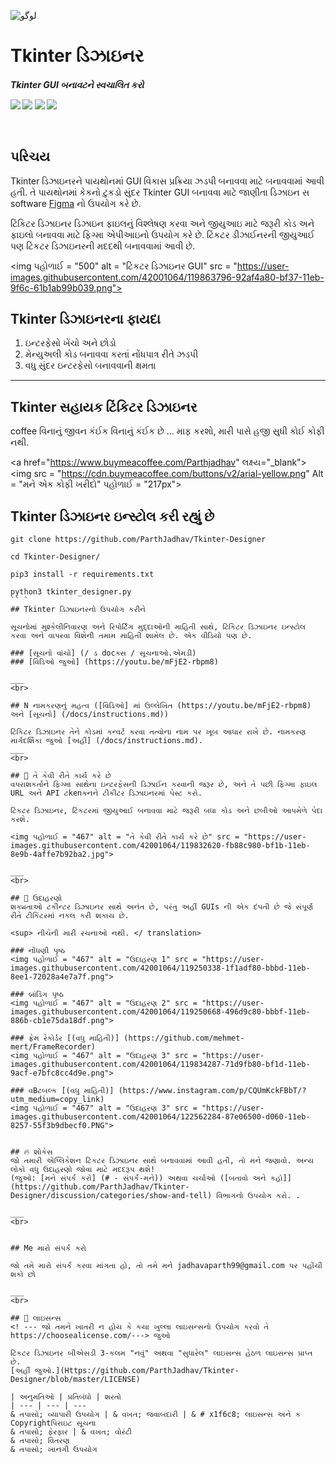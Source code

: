 <p align = "કેન્દ્ર">
  <img પહોળાઈ = "200" src = "https://user-images.githubusercontent.com/42001064/120057695-b1f6c680-c062-11eb-96d5-2c43d05f9018.png" Alt = "لوگو">
  <h1 align = "કેન્દ્ર" શૈલી = "ગાળો: 0 સ્વત 0 0 સ્વત;;"> Tkinter ડિઝાઇનર </ h1>
  <h5 align = "કેન્દ્ર" શૈલી = "ગાળો: 0 સ્વત 0 0 સ્વત;;"> Tkinter GUI બનાવટને સ્વચાલિત કરો </ h5>
  </p>

  <p align = "કેન્દ્ર">
    <img src = "https://img.shields.io/github/last-commit/ParthJadhav/Tkinter-Designer">
    <img src = "https://img.shields.io/github/contributors/ParthJadhav/Tkinter-Designer">
    <img src = "https://img.shields.io/github/issues/ParthJadhav/Tkinter-Designer?label=issues">
    <img src = "https://img.shields.io/github/stars/ParthJadhav/Tkinter-Designer">
  </p>

  <br>

## પરિચય
Tkinter ડિઝાઇનરને પાયથોનમાં GUI વિકાસ પ્રક્રિયા ઝડપી બનાવવા માટે બનાવવામાં આવી હતી. તે પાયથોનમાં કેકનો ટુકડો સુંદર Tkinter GUI બનાવવા માટે જાણીતા ડિઝાઇન સ software [Figma](https://www.figma.com/) નો ઉપયોગ કરે છે.

ટિંકિટર ડિઝાઇનર ડિઝાઇન ફાઇલનું વિશ્લેષણ કરવા અને જીયુઆઇ માટે જરૂરી કોડ અને ફાઇલો બનાવવા માટે ફિગ્મા એપીઆઇનો ઉપયોગ કરે છે. ટિંકટર ડીઝાઈનરની જીયુઆઈ પણ ટિંકટર ડિઝાઇનરની મદદથી બનાવવામાં આવી છે.

<img પહોળાઈ = "500" alt = "ટિંકટર ડિઝાઇનર GUI" src = "https://user-images.githubusercontent.com/42001064/119863796-92af4a80-bf37-11eb-9f6c-61b1ab99b039.png">

## Tkinter ડિઝાઇનરના ફાયદા
1. ઇન્ટરફેસો ખેંચો અને છોડો
2. મેન્યુઅલી કોડ બનાવવા કરતાં નોંધપાત્ર રીતે ઝડપી
3. વધુ સુંદર ઇન્ટરફેસો બનાવવાની ક્ષમતા

___

## Tkinter સહાયક ટિંકિટર ડિઝાઇનર

coffee વિનાનું જીવન કંઈક વિનાનું કંઈક છે ... માફ કરશો, મારી પાસે હજી સુધી કોઈ કોફી નથી.

<a href="https://www.buymeacoffee.com/Parthjadhav" લક્ષ્ય="_blank"> <img src = "https://cdn.buymeacoffee.com/buttons/v2/arial-yellow.png" Alt = "મને એક કોફી ખરીદો" પહોળાઈ = "217px"> </a>

## Tkinter ડિઝાઇનર ઇન્સ્ટોલ કરી રહ્યું છે

```
git clone https://github.com/ParthJadhav/Tkinter-Designer

cd Tkinter-Designer/

pip3 install -r requirements.txt

python3 tkinter_designer.py
`` `
## Tkinter ડિઝાઇનરનો ઉપયોગ કરીને

સૂચનોમાં મુશ્કેલીનિવારણ અને રિપોર્ટિંગ મુદ્દાઓની માહિતી સાથે, ટિંકિટર ડિઝાઇનર ઇન્સ્ટોલ કરવા અને વાપરવા વિશેની તમામ માહિતી શામેલ છે. એક વીડિયો પણ છે.

### [સૂચનો વાંચો] (/ ડ docક્સ / સૂચનાઓ.એમડી)
### [વિડિઓ જુઓ] (https://youtu.be/mFjE2-rbpm8)

___
<br>

## N નામકરણનું મહત્વ ([વિડિઓ] માં ઉલ્લેખિત (https://youtu.be/mFjE2-rbpm8) અને [સૂચનો] (/docs/instructions.md))

ટિંકિટર ડિઝાઇનર તેને કોડમાં કન્વર્ટ કરવા તત્વોના નામ પર ખૂબ આધાર રાખે છે. નામકરણ માર્ગદર્શિકા જુઓ [અહીં] (/docs/instructions.md).
___
<br>

## 📐 તે કેવી રીતે કાર્ય કરે છે
વપરાશકર્તાને ફિગ્મા સાથેના ઇન્ટરફેસની ડિઝાઈન કરવાની જરૂર છે, અને તે પછી ફિગ્મા ફાઇલ URL અને API ટkenકનને ટીકીટર ડિઝાઇનરમાં પેસ્ટ કરો.

ટિંકટર ડિઝાઇનર, ટિંકટરમાં જીયુઆઈ બનાવવા માટે જરૂરી બધા કોડ અને છબીઓ આપમેળે પેદા કરશે.

<img પહોળાઈ = "467" alt = "તે કેવી રીતે કાર્ય કરે છે" src = "https://user-images.githubusercontent.com/42001064/119832620-fb88c980-bf1b-11eb-8e9b-4affe7b92ba2.jpg">

___
<br>

## 🎯 ઉદાહરણો
શક્યતાઓ ટકીન્ટર ડિઝાઇનર સાથે અનંત છે, પરંતુ અહીં GUIs ની એક દંપતી છે જે સંપૂર્ણ રીતે ટીકિંટરમાં નકલ કરી શકાય છે.

<sup> નીચેની મારી રચનાઓ નથી. </ translation>

### નોંધણી પૃષ્ઠ
<img પહોળાઈ = "467" alt = "ઉદાહરણ 1" src = "https://user-images.githubusercontent.com/42001064/119250338-1f1adf80-bbbd-11eb-8ee1-72028a4e7a7f.png">

### બ્રાંડિંગ પૃષ્ઠ
<img પહોળાઈ = "467" alt = "ઉદાહરણ 2" src = "https://user-images.githubusercontent.com/42001064/119250668-496d9c80-bbbf-11eb-886b-cb1e75da18df.png">

### ફ્રેમ રેકોર્ડર [(વધુ માહિતી)] (https://github.com/mehmet-mert/FrameRecorder)
<img પહોળાઈ = "467" alt = "ઉદાહરણ 3" src = "https://user-images.githubusercontent.com/42001064/119834287-71d9fb80-bf1d-11eb-9acf-e7bfc8cc4d9e.png">

### વBટબલ્ક [(વધુ માહિતી)] (https://www.instagram.com/p/CQUmKckFBbT/?utm_medium=copy_link)
<img પહોળાઈ = "467" alt = "ઉદાહરણ 3" src = "https://user-images.githubusercontent.com/42001064/122562284-87e06500-d060-11eb-8257-55f3b9dbecf0.PNG">


## 🔥 શોકેસ
જો તમારી એપ્લિકેશન ટિંકટર ડિઝાઇનર સાથે બનાવવામાં આવી હતી, તો મને જણાવો. અન્ય લોકો વધુ ઉદાહરણો જોવા માટે મદદરૂપ થશે!
(જુઓ: [મને સંપર્ક કરો] (# - સંપર્ક-મને)) અથવા ચર્ચાઓ ([બતાવો અને કહો]] (https://github.com/ParthJadhav/Tkinter-Designer/discussion/categories/show-and-tell) વિભાગનો ઉપયોગ કરો. .

___
<br>
 

## Me મારો સંપર્ક કરો

જો તમે મારો સંપર્ક કરવા માંગતા હો, તો તમે મને jadhavaparth99@gmail.com પર પહોંચી શકો છો

___
<br>

## 📄 લાઇસન્સ
<! --- જો તમને ખાતરી ન હોય કે કયા ખુલ્લા લાઇસન્સનો ઉપયોગ કરવો તે https://choosealicense.com/---> જુઓ

ટિંકટર ડિઝાઇનર બીએસડી 3-કલમ "નવું" અથવા "સુધારેલ" લાઇસન્સ હેઠળ લાઇસન્સ પ્રાપ્ત છે.
[અહીં જુઓ.](Https://github.com/ParthJadhav/Tkinter-Designer/blob/master/LICENSE)

| અનુમતિઓ | પ્રતિબંધો | શરતો
| --- | --- | ---
& તપાસો; વ્યાપારી ઉપયોગ | & વખત; જવાબદારી | & # x1f6c8; લાઇસન્સ અને ક Copyrightપિરાઇટ સૂચના
& તપાસો; ફેરફાર | & વખત; વોરંટી
& તપાસો; વિતરણ
& તપાસો; ખાનગી ઉપયોગ
